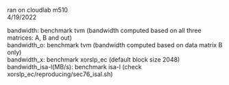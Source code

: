 ran on cloudlab m510 <br />
4/19/2022 <br />

bandwidth: benchmark tvm (bandwidth computed based on all three matrices: A, B and out) <br />
bandwidth_o: benchmark tvm (bandwidth computed based on data matrix B only) <br />
bandwidth_x: benchmark xorslp_ec (default block size 2048) <br />
bandwidth_isa-l(MB/s): benchmark isa-l (check xorslp_ec/reproducing/sec76_isal.sh)
